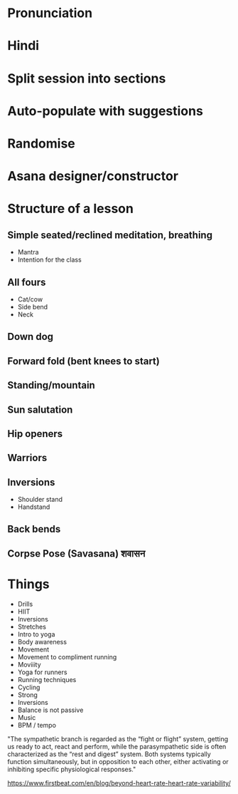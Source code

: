# Pronunciation
# Hindi
# Split session into sections
# Auto-populate with suggestions
# Randomise
# Asana designer/constructor

# Structure of a lesson
## Simple seated/reclined meditation, breathing
* Mantra
* Intention for the class

## All fours
* Cat/cow
* Side bend
* Neck

## Down dog
## Forward fold (bent knees to start)
## Standing/mountain
## Sun salutation
## Hip openers
## Warriors

## Inversions
* Shoulder stand
* Handstand

## Back bends
## Corpse Pose (Savasana) शवासन

# Things
* Drills
* HIIT
* Inversions
* Stretches
* Intro to yoga
* Body awareness
* Movement
* Movement to compliment running
* Moviiity
* Yoga for runners
* Running techniques
* Cycling
* Strong
* Inversions
* Balance is not passive
* Music
* BPM / tempo

"The sympathetic branch is regarded as the “fight or flight” system, getting us ready to act, react and perform, while the parasympathetic side is often characterized as the “rest and digest” system. Both systems typically function simultaneously, but in opposition to each other, either activating or inhibiting specific physiological responses."

https://www.firstbeat.com/en/blog/beyond-heart-rate-heart-rate-variability/
